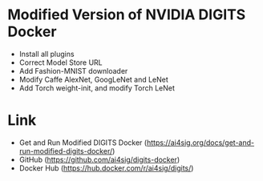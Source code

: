 # Modified Version of NVIDIA DIGITS Docker

- Install all plugins
- Correct Model Store URL
- Add Fashion-MNIST downloader
- Modify Caffe AlexNet, GoogLeNet and LeNet
- Add Torch weight-init, and modify Torch LeNet

# Link

- Get and Run Modified DIGITS Docker (https://ai4sig.org/docs/get-and-run-modified-digits-docker/)
- GitHub (https://github.com/ai4sig/digits-docker)
- Docker Hub (https://hub.docker.com/r/ai4sig/digits/)

